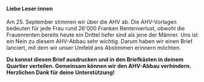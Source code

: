 <h4 class="mb-6 mt-20 text-primary">Liebe Leser:innen</h4>

Am 25. September stimmen wir über die AHV ab. Die AHV-Vorlagen bedeuten für jede Frau rund 26'000 Franken Rentenverlust, obwohl die Frauenrenten bereits heute ein Drittel tiefer sind als jene der Männer. Uns ist ein Nein zu diesem AHV-Abbau sehr wichtig. Darum haben wir einen Brief lanciert, mit dem wir unser Umfeld ans Abstimmen erinnern möchten.

**Du kannst diesen Brief ausdrucken und in den Briefkästen in deinem Quartier verteilen. Gemeinsam können wir den AHV-Abbau verhindern. Herzlichen Dank für deine Unterstützung!**
